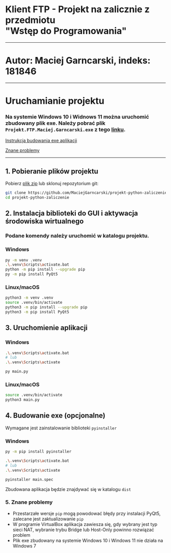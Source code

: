 # Klient FTP - Projekt na zalicznie z przedmiotu <br/> "Wstęp do Programowania"

---

# Autor: Maciej Garncarski, indeks: 181846

---

# Uruchamianie projektu

### Na systemie Windows 10 i Widnows 11 można uruchomić zbudowany plik exe. Należy pobrać plik `Projekt.FTP.Maciej.Garncarski.exe` z tego [linku](https://github.com/MaciejGarncarski/projekt-python-zaliczenie/releases/).

[Instrukcja budowania exe aplikacji](#4-budowanie-exe-opcjonalne)

[Znane problemy](#5-znane-problemy)

---

## 1. Pobieranie plików projektu
Pobierz [plik zip](https://codeload.github.com/MaciejGarncarski/projekt-python-zaliczenie/zip/refs/heads/master) lub sklonuj repozytorium git:

```sh
git clone https://github.com/MaciejGarncarski/projekt-python-zaliczenie.git
cd projekt-python-zaliczenie
```

## 2. Instalacja biblioteki do GUI i aktywacja środowiska wirtualnego
### Podane komendy należy uruchomić w katalogu projektu.

### Windows
```sh
py -m venv .venv
.\.venv\Scripts\activate.bat
python -m pip install --upgrade pip
py -m pip install PyQt5 
```

### Linux/macOS
```bash
python3 -m venv .venv
source .venv/bin/activate
python3 -m pip install --upgrade pip
python3 -m pip install PyQt5
```

## 3. Uruchomienie aplikacji
### Windows
```sh
.\.venv\Scripts\activate.bat
# lub
.\.venv\Scripts\activate

py main.py
```

### Linux/macOS
```bash
source .venv/bin/activate
python3 main.py
```


## 4. Budowanie exe (opcjonalne)
Wymagane jest zainstalowanie biblioteki `pyinstaller`
### Windows
```sh
py -m pip install pyinstaller

.\.venv\Scripts\activate.bat
# lub
.\.venv\Scripts\activate

pyinstaller main.spec
```
Zbudowana aplikacja będzie znajdywać się w katalogu `dist`

### 5. Znane problemy
- Przestarzałe wersje `pip` mogą powodować błędy przy instalacji PyQt5, zalecane jest zaktualizowanie `pip`
- W programie VirtualBox aplikacja zawiesza się, gdy wybrany jest typ sieci NAT, wybranie trybu Bridge lub Host-Only powinno rozwiązać problem
- Plik exe zbudowany na systemie Windows 10 i Windows 11 nie działa na Windows 7
